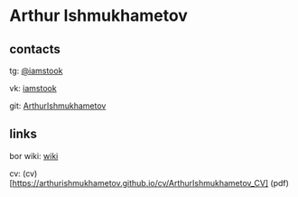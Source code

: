 # Arthur Ishmukhametov

## contacts

tg: [@iamstook](tlgg.ru/iamstook)

vk: [iamstook](https://vk.com/iamstook)

git: [ArthurIshmukhametov](https://github.com/ArthurIshmukhametov)

## links

bor wiki: [wiki](https://arthurishmukhametov.github.io/bor/wiki/main)

cv: (cv)[https://arthurishmukhametov.github.io/cv/ArthurIshmukhametov_CV]
(pdf)
